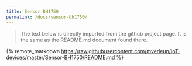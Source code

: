 ```yaml
---
title: Sensor BH1750
permalink: /docs/sensor-bh1750/
---
```

> The text below is directly imported from the github project page. It is the same as the README.md document found there.

<!-- load remote readme file from github -->
{% remote_markdown https://raw.githubusercontent.com/mverleun/IoT-devices/master/Sensor-BH1750/README.md %}

